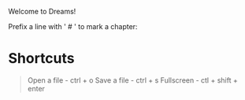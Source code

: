 Welcome to Dreams!

Prefix a line with ' # ' to mark a chapter:

# Shortcuts

> Open a file - ctrl + o 
> Save a file - ctrl + s
> Fullscreen - ctl + shift + enter
